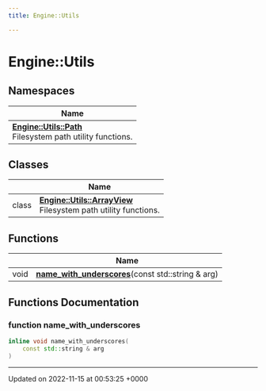 ```yaml
---
title: Engine::Utils

---
```


# Engine::Utils



## Namespaces

| Name           |
| -------------- |
| **[Engine::Utils::Path](/namespaces/namespaceEngine_1_1Utils_1_1Path.md)** <br>Filesystem path utility functions.  |

## Classes

|                | Name           |
| -------------- | -------------- |
| class | **[Engine::Utils::ArrayView](/classes/classEngine_1_1Utils_1_1ArrayView.md)** <br>Filesystem path utility functions.  |

## Functions

|                | Name           |
| -------------- | -------------- |
| void | **[name_with_underscores](/modules/group__Utils.md#function-name-with-underscores)**(const std::string & arg) |


## Functions Documentation

### function name_with_underscores

```cpp
inline void name_with_underscores(
    const std::string & arg
)
```






-------------------------------

Updated on 2022-11-15 at 00:53:25 +0000